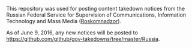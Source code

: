 This repository was used for posting content takedown notices from the Russian Federal Service for Supervision of Communications, Information Technology and Mass Media ([Roskomnadzor](http://eng.rkn.gov.ru/)). 

As of June 9, 2016, any new notices will be posted to <https://github.com/github/gov-takedowns/tree/master/Russia>. 
